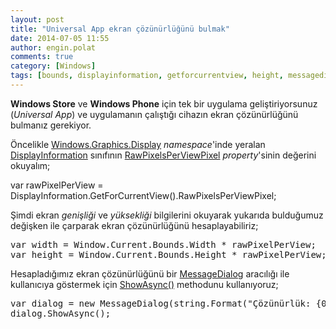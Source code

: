 ```yaml
---
layout: post
title: "Universal App ekran çözünürlüğünü bulmak"
date: 2014-07-05 11:55
author: engin.polat
comments: true
category: [Windows]
tags: [bounds, displayinformation, getforcurrentview, height, messagedialog, rawpixelsperviewpixel, showasync, string.format, universal app, width, windows phone, windows store, windows.graphics.display, windows8, wp8]
---
```

**Windows Store** ve **Windows Phone** için tek bir uygulama geliştiriyorsunuz (*Universal App*) ve uygulamanın çalıştığı cihazın ekran çözünürlüğünü bulmanız gerekiyor.

Öncelikle <a href="http://msdn.microsoft.com/library/windows.graphics.display" title="Windows.Graphics.Display namespace" target="_blank" rel="noopener">Windows.Graphics.Display</a> *namespace*'inde yeralan <a href="http://msdn.microsoft.com/library/windows.graphics.display.displayinformation" title="DisplayInformation class" target="_blank" rel="noopener">DisplayInformation</a> sınıfının <a href="http://msdn.microsoft.com/library/windows.graphics.display.displayinformation.rawpixelsperviewpixel" title="DisplayInformation.RawPixelsPerViewPixel property" target="_blank" rel="noopener">RawPixelsPerViewPixel</a> *property*'sinin değerini okuyalım;



var rawPixelPerView = DisplayInformation.GetForCurrentView().RawPixelsPerViewPixel;</pre>

Şimdi ekran *genişliği* ve *yüksekliği* bilgilerini okuyarak yukarıda bulduğumuz değişken ile çarparak ekran çözünürlüğünü hesaplayabiliriz;

<pre class="brush:csharp">var width = Window.Current.Bounds.Width * rawPixelPerView;
var height = Window.Current.Bounds.Height * rawPixelPerView;</pre>

Hesapladığımız ekran çözünürlüğünü bir <a href="http://msdn.microsoft.com/library/Windows/apps/windows.ui.popups.messagedialog" title="MessageDialog class" target="_blank" rel="noopener">MessageDialog</a> aracılığı ile kullanıcıya göstermek için <a href="http://msdn.microsoft.com/library/Windows/apps/windows.ui.popups.messagedialog.showasync" title="MessageDialog.ShowAsync method" target="_blank" rel="noopener">ShowAsync()</a> methodunu kullanıyoruz;

<pre class="brush:csharp">var dialog = new MessageDialog(string.Format("Çözünürlük: {0} * {1}", width, height);
dialog.ShowAsync();


